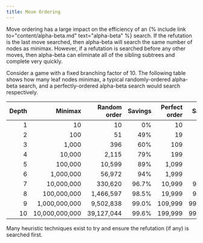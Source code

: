 ```yaml
---
title: Move Ordering
---
```

Move ordering has a large impact on the efficiency of an {% include link to="content/alpha-beta.md" text="alpha-beta" %} search.
If the refutation is the last move searched, then alpha-beta will search the same number of nodes as minimax.
However, if a refutation is searched before any other moves, then alpha-beta can eliminate all of the sibling subtrees and complete very quickly.

Consider a game with a fixed branching factor of 10.
The following table shows how many leaf nodes minimax, a typical randomly-ordered alpha-beta search, and a perfectly-ordered alpha-beta search would search respectively.

Depth | Minimax        | Random order  | Savings | Perfect order | Savings
-----:| --------------:| ------------: | -------:| -------------:| ------:
    1 |             10 |            10 |      0% |            10 | 0%
    2 |            100 |            51 |     49% |            19 | 81%
    3 |          1,000 |           396 |     60% |           109 | 89%
    4 |         10,000 |         2,115 |     79% |           199 | 98%
    5 |        100,000 |        10,599 |     89% |         1,099 | 98.9%
    6 |      1,000,000 |        56,972 |     94% |         1,999 | 99.8%
    7 |     10,000,000 |       330,620 |   96.7% |        10,999 | 99.89%
    8 |    100,000,000 |     1,466,597 |   98.5% |        19,999 | 99.98%
    9 |  1,000,000,000 |     9,502,838 |   99.0% |       109,999 | 99.989%
   10 | 10,000,000,000 |    39,127,044 |   99.6% |       199,999 | 99.998%

Many heuristic techniques exist to try and ensure the refutation (if any) is searched first.